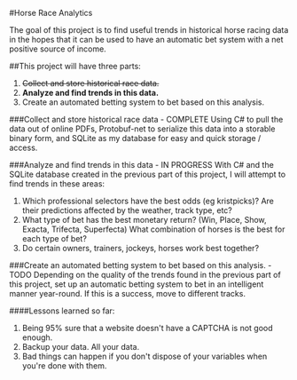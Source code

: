 #Horse Race Analytics

The goal of this project is to find useful trends in historical horse racing data in the hopes that it can be used to have an automatic bet system with a net positive source of income.

##This project will have three parts:

1. ~~Collect and store historical race data.~~
2. **Analyze and find trends in this data.**
3. Create an automated betting system to bet based on this analysis.

###Collect and store historical race data - COMPLETE
Using C# to pull the data out of online PDFs, Protobuf-net to serialize this data into a storable binary form, and SQLite as my database for easy and quick storage / access.

###Analyze and find trends in this data - IN PROGRESS
With C# and the SQLite database created in the previous part of this project, I will attempt to find trends in these areas:

1. Which professional selectors have the best odds (eg kristpicks)? Are their predictions affected by the weather, track type, etc?
2. What type of bet has the best monetary return? (Win, Place, Show, Exacta, Trifecta, Superfecta) What combination of horses is the best for each type of bet?
3. Do certain owners, trainers, jockeys, horses work best together?

###Create an automated betting system to bet based on this analysis. - TODO
Depending on the quality of the trends found in the previous part of this project, set up an automatic betting system to bet in an intelligent manner year-round. If this is a success, move to different tracks.

####Lessons learned so far:

1. Being 95% sure that a website doesn't have a CAPTCHA is not good enough.
2. Backup your data. All your data.
3. Bad things can happen if you don't dispose of your variables when you're done with them.
